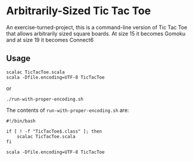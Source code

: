 Arbitrarily-Sized Tic Tac Toe
===

An exercise-turned-project, this is a command-line version of Tic Tac
Toe that allows arbitrarily sized square boards. At size 15 it becomes Gomoku
and at size 19 it becomes Connect6

Usage
---

    scalac TicTacToe.scala
    scala -Dfile.encoding=UTF-8 TicTacToe

or

    ./run-with-proper-encoding.sh

The contents of `run-with-proper-encoding.sh` are:

    #!/bin/bash

    if [ ! -f "TicTacToe$.class" ]; then
        scalac TicTacToe.scala
    fi

    scala -Dfile.encoding=UTF-8 TicTacToe
